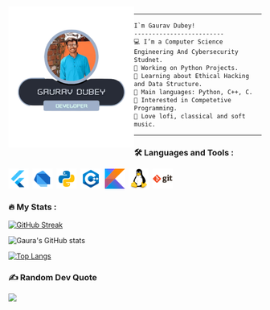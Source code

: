 <img align="left" src="https://github.com/Gauravdubeyy/Gauravdubeyy/blob/main/icons/bg.png" alt="Unfortunately I didn't find the author of the pic, feel to open a pull request if found" width="250" />
<hr>

```
I`m Gaurav Dubey!
-------------------------
💻 I’m a Computer Science Engineering And Cybersecurity Studnet.
🔭 Working on Python Projects.
🌱 Learning about Ethical Hacking and Data Structure.
🌟 Main languages: Python, C++, C.
🚩 Interested in Competetive Programming.
🎵 Love lofi, classical and soft music.
```
<hr>

### :hammer_and_wrench: Languages and Tools :

<div>
  <img src="https://github.com/Gauravdubeyy/Gauravdubeyy/blob/main/icons/flutter.png" title="Flutter" alt="Flutter" width="40" height="40"/>&nbsp;
  <img src="https://github.com/Gauravdubeyy/Gauravdubeyy/blob/main/icons/dart.png" title="Dart" alt="Dart" width="40" height="40"/>&nbsp;
  <img src="https://raw.githubusercontent.com/Gauravdubeyy/Gauravdubeyy/main/icons/python.gif" title="Python" alt="Python" width="40" height="40"/>&nbsp;
  <img src="https://raw.githubusercontent.com/Gauravdubeyy/Gauravdubeyy/c472877e69dcdb9847d04243fbb107d7c7e37a2f/icons/c%2B%2B.svg" title="cpp" alt="C++" width="40" height="40"/>&nbsp;
  <img src="https://raw.githubusercontent.com/Gauravdubeyy/Gauravdubeyy/main/icons/kotlin.png" title="Kotlin" alt="Kotlin" width="40" height="40"/>&nbsp;
  <img src="https://github.com/devicons/devicon/blob/master/icons/linux/linux-original.svg" title="Linux"  alt="Linux" width="40" height="40"/>&nbsp;
  <img src="https://github.com/devicons/devicon/blob/master/icons/git/git-original-wordmark.svg" title="Git" **alt="Git" width="40" height="40"/>
</div> 

### :fire: My Stats :
[![GitHub Streak](http://github-readme-streak-stats.herokuapp.com?user=Gauravdubeyy&theme=blue-green&date_format=j%20M%5B%20Y%5D)](https://git.io/streak-stats)

![Gaura's GitHub stats](https://github-readme-stats.vercel.app/api?username=Gauravdubeyy&theme=blue-green&show_icons=true)

[![Top Langs](https://github-readme-stats.vercel.app/api/top-langs/?username=Gauravdubeyy&langs_count=100&theme=blue-green)](https://github.com/Gauravdubeyy/github-readme-stats)

### ✍️ Random Dev Quote
![](https://quotes-github-readme.vercel.app/api?type=horizontal&theme=blur-green)


